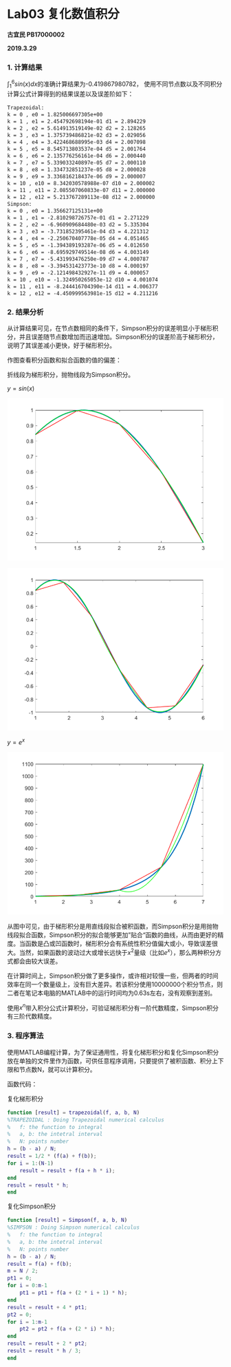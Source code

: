 # Lab03 复化数值积分

**古宜民 PB17000002**

**2019.3.29**

### 1. 计算结果

$\int_1^6sin(x)dx$的准确计算结果为-0.419867980782， 使用不同节点数以及不同积分计算公式计算得到的结果误差以及误差阶如下：

```
Trapezoidal:
k = 0 , e0 = 1.825006697305e+00 
k = 1 , e1 = 2.454792698194e-01 d1 = 2.894229
k = 2 , e2 = 5.614913519149e-02 d2 = 2.128265
k = 3 , e3 = 1.375739486821e-02 d3 = 2.029056
k = 4 , e4 = 3.422468688995e-03 d4 = 2.007098
k = 5 , e5 = 8.545713803537e-04 d5 = 2.001764
k = 6 , e6 = 2.135776256161e-04 d6 = 2.000440
k = 7 , e7 = 5.339033240897e-05 d7 = 2.000110
k = 8 , e8 = 1.334732851237e-05 d8 = 2.000028
k = 9 , e9 = 3.336816218437e-06 d9 = 2.000007
k = 10 , e10 = 8.342030578988e-07 d10 = 2.000002
k = 11 , e11 = 2.085507060833e-07 d11 = 2.000000
k = 12 , e12 = 5.213767289113e-08 d12 = 2.000000
Simpson:
k = 0 , e0 = 1.356627125131e+00 
k = 1 , e1 = -2.810298726757e-01 d1 = 2.271229
k = 2 , e2 = -6.960909684480e-03 d2 = 5.335304
k = 3 , e3 = -3.731852395461e-04 d3 = 4.221312
k = 4 , e4 = -2.250670407778e-05 d4 = 4.051465
k = 5 , e5 = -1.394389193287e-06 d5 = 4.012650
k = 6 , e6 = -8.695929749514e-08 d6 = 4.003149
k = 7 , e7 = -5.431993476250e-09 d7 = 4.000787
k = 8 , e8 = -3.394531423773e-10 d8 = 4.000197
k = 9 , e9 = -2.121498432927e-11 d9 = 4.000057
k = 10 , e10 = -1.324950265053e-12 d10 = 4.001074
k = 11 , e11 = -8.244416704390e-14 d11 = 4.006377
k = 12 , e12 = -4.450999563981e-15 d12 = 4.211216
```

### 2. 结果分析

从计算结果可见，在节点数相同的条件下，Simpson积分的误差明显小于梯形积分，并且误差随节点数增加而迅速增加。Simpson积分的误差阶高于梯形积分，说明了其误差减小更快，好于梯形积分。

作图查看积分函数和拟合函数的值的偏差：

折线段为梯形积分，抛物线段为Simpson积分。

$y=sin(x)$

![visualizesin](.\visualizesin.png)

![visualizesinlong](.\visualizesinlong.png)

$y=e^x$

![visualizeexp](.\visualizeexp.png)

从图中可见，由于梯形积分是用直线段拟合被积函数，而Simpson积分是用抛物线段拟合函数，Simpson积分的拟合能够更加”贴合“函数的曲线，从而由更好的精度。当函数是凸或凹函数时，梯形积分会有系统性积分值偏大或小，导致误差很大。当然，如果函数的波动过大或增长远快于$x^2$量级（比如$e^x$），那么两种积分方式都会由较大误差。

在计算时间上，Simpson积分做了更多操作，或许相对较慢一些，但两者的时间效率在同一个数量级上，没有巨大差异。若该积分使用10000000个积分节点，则二者在笔记本电脑的MATLAB中的运行时间均为0.63s左右，没有观察到差别。

使用$x^n$带入积分公式计算积分，可验证梯形积分有一阶代数精度，Simpson积分有三阶代数精度。

### 3. 程序算法

使用MATLAB编程计算，为了保证通用性，将复化梯形积分和复化Simpson积分放在单独的文件里作为函数，可供任意程序调用，只要提供了被积函数、积分上下限和节点数N，就可以计算积分。

函数代码：

复化梯形积分

```matlab
function [result] = trapezoidal(f, a, b, N)
%TRAPEZOIDAL : Doing Trapezoidal numerical calculus
%   f: the function to integral
%   a, b: the intetral interval
%   N: points number
h = (b - a) / N;
result = 1/2 * (f(a) + f(b));
for i = 1:(N-1)
    result = result + f(a + h * i);
end
result = result * h;
end
```

复化Simpson积分

```matlab
function [result] = Simpson(f, a, b, N)
%SIMPSON : Doing Simpson numerical calculus
%   f: the function to integral
%   a, b: the intetral interval
%   N: points number
h = (b - a) / N;
result = f(a) + f(b);
m = N / 2;
pt1 = 0;
for i = 0:m-1
    pt1 = pt1 + f(a + (2 * i + 1) * h);
end
result = result + 4 * pt1;
pt2 = 0;
for i = 1:m-1
    pt2 = pt2 + f(a + (2 * i) * h);
end
result = result + 2 * pt2;
result = result * h / 3;
end
```

